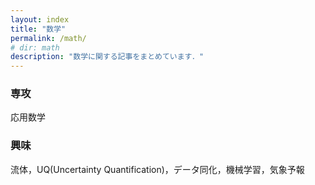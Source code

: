 ```yaml
---
layout: index
title: "数学"
permalink: /math/
# dir: math
description: "数学に関する記事をまとめています．"
---
```


### 専攻
応用数学

### 興味
流体，UQ(Uncertainty Quantification)，データ同化，機械学習，気象予報
